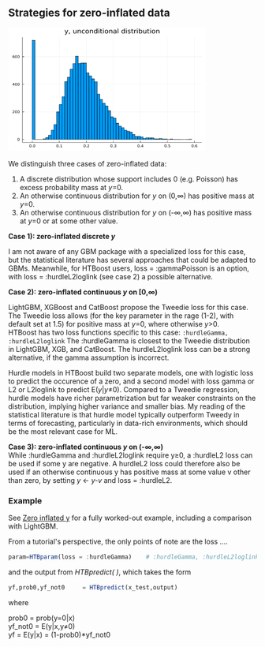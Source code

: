 
## Strategies for zero-inflated data

<img src="../assets/ZeroInflated.png" width="400" height="250">

We distinguish three cases of zero-inflated data:  
1) A discrete distribution whose support includes 0 (e.g. Poisson) has excess probability mass at *y*=0. 
2) An otherwise continuous distribution for *y* on (0,∞) has positive mass at *y*=0.
3) An otherwise continuous distribution for *y* on (-∞,∞) has positive mass at *y*=0 or at some other value. 

**Case 1): zero-inflated discrete *y***

I am not aware of any GBM package with a specialized loss for this case, but the statistical literature has several approaches that could be adapted to GBMs. Meanwhile, for HTBoost users, loss = :gammaPoisson is an option, with loss = :hurdleL2loglink (see case 2) a possible alternative.

**Case 2): zero-inflated continuous *y* on [0,∞)**

LightGBM, XGBoost and CatBoost propose the Tweedie loss for this case. The Tweedie loss allows (for the key parameter in the rage (1-2), with default set at 1.5) for positive mass at *y*=0, where otherwise *y*>0.  
HTBoost has two loss functions specific to this case:
    ```:hurdleGamma, :hurdleL2loglink```
The :hurdleGamma is closest to the Tweedie distribution in LightGBM, XGB, and CatBoost. The hurdleL2loglink loss can be a strong alternative, if the gamma assumption is incorrect.

Hurdle models in HTBoost build two separate models, one with logistic loss to predict
the occurence of a zero, and a second model with loss gamma or L2 or L2loglink to predict
E(*y*|*y*≠0). Compared to a Tweedie regression, hurdle models have richer parametrization but
far weaker constraints on the distribution, implying higher variance and smaller bias.
My reading of the statistical literature is that hurdle model typically outperform Tweedy in terms of
forecasting, particularly in data-rich environments, which should be the most relevant case for ML.  

**Case 3): zero-inflated continuous *y* on (-∞,∞)**  
While :hurdleGamma and :hurdleL2loglink require y≥0, a :hurdleL2 loss can be used if
some y are negative. A hurdleL2 loss could therefore also be used if an otherwise continuous
y has positive mass at some value v other than zero, by setting *y* <- *y-v* and loss = :hurdleL2.  


### Example 

See [Zero inflated y](../examples/Zero_inflated_y.md) for a fully worked-out example, including a comparison with LightGBM. 

From a tutorial's perspective, the only points of note are the loss ....

```julia
param=HTBparam(loss = :hurdleGamma)    # :hurdleGamma, :hurdleL2loglink, :hurdleL2 
```

and the output from *HTBpredict( )*, which takes the form 

```julia
yf,prob0,yf_not0     = HTBpredict(x_test,output)
```
where

prob0 = prob(y=0|x)  
yf_not0 = E(y|x,y≠0)  
yf = E(y|x) = (1-prob0)*yf_not0

```